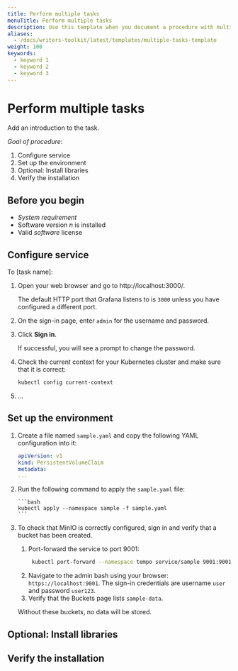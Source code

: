 ```yaml
---
title: Perform multiple tasks
menuTitle: Perform multiple tasks
description: Use this template when you document a procedure with multiple task topics.
aliases:
  - /docs/writers-toolkit/latest/templates/multiple-tasks-template
weight: 100
keywords:
  - keyword 1
  - keyword 2
  - keyword 3
---
```

<!-- For more information about how to populate front matter, see [Topic front matter]({{< relref "../../front-matter/" >}}). -->

# Perform multiple tasks

<!-- The task title is required. The task title succinctly describes the goal to accomplish, as the result of following the instructions. The task title contains a verb and an object. For example: Create a dashboard -->

Add an introduction to the task.
 
<!-- The introduction is required. Add an introduction to describe what the task is and why it’s important to the user. What is the goal the user accomplishes with this task and in what context would it be used? 

Use this template for procedures that contain a series of related tasks. If you only have one task, start from the task-template.md file instead.

This section of a task topic can include conceptual material. However, limit conceptual information to only the tasks at hand.

If you write a long introduction, consider creating a concept topic. Next, write a shorter form of that concept in the task introduction, and link to the longer concept topic for more information.

Some procedures, such as configuring a data source, have more than one task to accomplish a goal. Summarize the overall procedures in the introduction using a numbered list. In the following example, each step matches a task section heading.
-->

_Goal of procedure_:

1. Configure service
1. Set up the environment
1. Optional: Install libraries
1. Verify the installation

## Before you begin

- _System requirement_
- Software version _n_ is installed
- Valid _software_ license

<!-- This section is optional. Use it to identify any prerequisite conditions (such as a specific version, license, or system requirement), permissions, any necessary decision, or tasks to complete before proceeding. Sometimes you might want to include a tip, such as **Tip:** Run the commands within a screen session.

Write each prerequisite as a full sentence or sentence fragment, using parallel structures. 

If you have more than one task, include all prerequisites in this section. For example, if you have a page that configures a widget and several tasks have prerequisites, list all prerequisites in the Before you begin section. This way users can have everything they need before they start performing the tasks.

If you do not need this section, delete it. 
 -->

## Configure service

<!-- If you have multiple tasks, then this section should summarize   -->

To [task name]:
<!-- 
The stem sentence introduces the steps and provides a visual cue for users who scan content, and it lets them know that the steps are about to begin.
A stem sentence begins with the word 'To' and includes the name of the task.
If you want to provide additional information about a step, add it to a separate line and indent it.

For example: To build a dashboard: -->

1. Open your web browser and go to http://localhost:3000/.

   The default HTTP port that Grafana listens to is `3000` unless you have configured a different port.
   
1. On the sign-in page, enter `admin` for the username and password.
1. Click **Sign in**.

   If successful, you will see a prompt to change the password.

1. Check the current context for your Kubernetes cluster and make sure that it is correct:

   ```bash
   kubectl config current-context
   ```

1. ...
<!-- Numbered steps provide a directive to the user; they tell the user explicitly what to do. Format steps using 1. in Markdown so they get numbered automatically.

Write steps so that they contain one action, or possibly two related actions, such as _Copy and paste a value._ or _Save and quit the program._

If a sentence does not tell the reader to do something, then it is not a step.

To add context that is directly related to a step, or to add a code block, indent it underneath the step. Doing so properly scopes the added information to the step. 
-->

## Set up the environment

<!-- This section provides an example of nested steps with code blocks. -->

1. Create a file named `sample.yaml` and copy the following YAML configuration into it:

    ```yaml
    apiVersion: v1
    kind: PersistentVolumeClaim
    metadata:
    ... 
    ```
 1. Run the following command to apply the `sample.yaml` file:
 
        ```bash
        kubectl apply --namespace sample -f sample.yaml
        ```
  1. To check that MinIO is correctly configured, sign in and verify that a bucket has been created.
  
     1.  Port-forward the service to port 9001:
         ```bash
          kubectl port-forward --namespace tempo service/sample 9001:9001
          ```
     1. Navigate to the admin bash using your browser: `https://localhost:9001`. The sign-in credentials are username `user` and password `user123`.
     1. Verify that the Buckets page lists `sample-data`.
     
     Without these buckets, no data will be stored.


## Optional: Install libraries
<!-- Optional: If a step is not required but provides additional features, you can mark that section as optional and describe when it should be completed. If this section is not needed, delete it.
-->

## Verify the installation

 <!-- 
 Optional: Use this section if you have more than one task that needs to be performed. Otherwise, delete this section. 
 
 Consider adding a verification section so users can validate the outcome of the tasks. 
 -->
